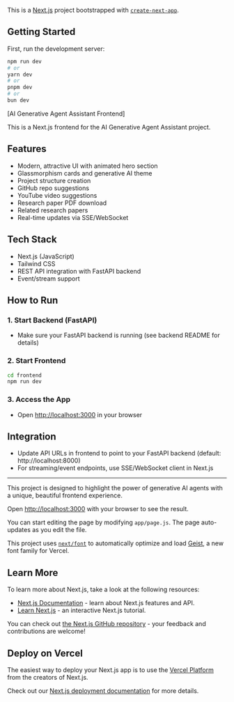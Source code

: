 This is a [Next.js](https://nextjs.org) project bootstrapped with [`create-next-app`](https://github.com/vercel/next.js/tree/canary/packages/create-next-app).

## Getting Started

First, run the development server:

```bash
npm run dev
# or
yarn dev
# or
pnpm dev
# or
bun dev
```
[AI Generative Agent Assistant Frontend]

This is a Next.js frontend for the AI Generative Agent Assistant project.

## Features
- Modern, attractive UI with animated hero section
- Glassmorphism cards and generative AI theme
- Project structure creation
- GitHub repo suggestions
- YouTube video suggestions
- Research paper PDF download
- Related research papers
- Real-time updates via SSE/WebSocket

## Tech Stack
- Next.js (JavaScript)
- Tailwind CSS
- REST API integration with FastAPI backend
- Event/stream support

## How to Run

### 1. Start Backend (FastAPI)
- Make sure your FastAPI backend is running (see backend README for details)

### 2. Start Frontend
```bash
cd frontend
npm run dev
```

### 3. Access the App
- Open [http://localhost:3000](http://localhost:3000) in your browser

## Integration
- Update API URLs in frontend to point to your FastAPI backend (default: http://localhost:8000)
- For streaming/event endpoints, use SSE/WebSocket client in Next.js

---

This project is designed to highlight the power of generative AI agents with a unique, beautiful frontend experience.

Open [http://localhost:3000](http://localhost:3000) with your browser to see the result.

You can start editing the page by modifying `app/page.js`. The page auto-updates as you edit the file.

This project uses [`next/font`](https://nextjs.org/docs/app/building-your-application/optimizing/fonts) to automatically optimize and load [Geist](https://vercel.com/font), a new font family for Vercel.

## Learn More

To learn more about Next.js, take a look at the following resources:

- [Next.js Documentation](https://nextjs.org/docs) - learn about Next.js features and API.
- [Learn Next.js](https://nextjs.org/learn) - an interactive Next.js tutorial.

You can check out [the Next.js GitHub repository](https://github.com/vercel/next.js) - your feedback and contributions are welcome!

## Deploy on Vercel

The easiest way to deploy your Next.js app is to use the [Vercel Platform](https://vercel.com/new?utm_medium=default-template&filter=next.js&utm_source=create-next-app&utm_campaign=create-next-app-readme) from the creators of Next.js.

Check out our [Next.js deployment documentation](https://nextjs.org/docs/app/building-your-application/deploying) for more details.
